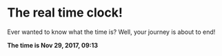 # The real time clock!

Ever wanted to know what the time is? Well, your journey is about to end!

**The time is Nov 29, 2017, 09:13**